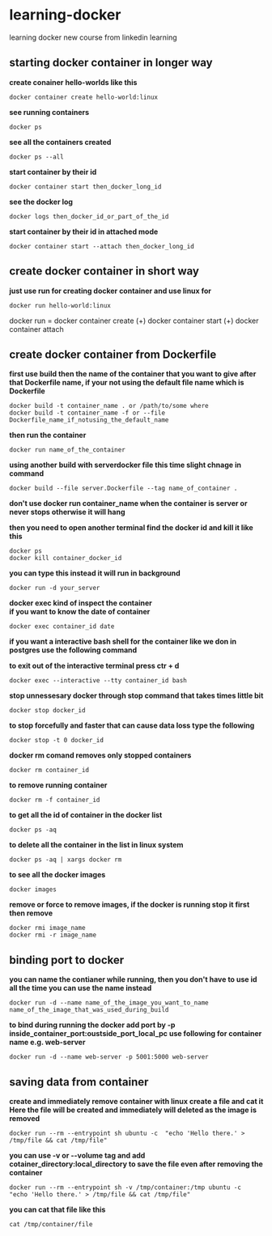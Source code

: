 # learning-docker
learning docker new course from linkedin learning


## starting docker container in longer way

**create conainer hello-worlds like this** </br>

```dj
docker container create hello-world:linux
```

**see running containers** </br>
```dj 
docker ps 
```

**see all the containers created** </br>
```dj
docker ps --all
```
**start container by their id** </br>
```dj
docker container start then_docker_long_id
```

**see the docker log** </br>
```dj
docker logs then_docker_id_or_part_of_the_id
```

**start container by their id in attached mode** </br>
```dj
docker container start --attach then_docker_long_id
```



## create docker container in short way

**just use run for creating docker container and use linux for** </br>

```dj
docker run hello-world:linux
```

docker run =
docker container create
(+) docker container start
(+) docker container attach

## create docker container from Dockerfile

**first use build then the name of the container that you want to give after that Dockerfile name, if your not using the default file name which is Dockerfile** </br>

```dj
docker build -t container_name . or /path/to/some where
docker build -t container_name -f or --file Dockerfile_name_if_notusing_the_default_name
```

**then run the container**</br>

```dj
docker run name_of_the_container
```


**using another build with serverdocker file this time slight chnage in command**</br>

```dj
docker build --file server.Dockerfile --tag name_of_container .
```

**don't use docker run container_name when the container is server or never stops
otherwise it will hang** </br>

**then you need to open another terminal find the docker id
and kill it like this** </br>
```dj
docker ps
docker kill container_docker_id
```

**you can type this instead it will run in background**</br>
```dj
docker run -d your_server
```

**docker exec kind of inspect the container** </br>
**if you want to know the date of container**</br>
```dj
docker exec container_id date
```

**if you want a interactive bash shell for the container like
we don in postgres use the following command** </br>

**to exit out of the interactive terminal press ctr + d** </br>

```dj
docker exec --interactive --tty container_id bash
```


**stop unnessesary docker through stop command that takes times little bit** </br>
```dj
docker stop docker_id
```

**to stop forcefully and faster that can cause data loss type the following**

```dj
docker stop -t 0 docker_id
```

**docker rm comand removes only stopped containers**</br>

```dj
docker rm container_id
```

**to remove running container** </br>
```dj
docker rm -f container_id
```

**to get all the id of container in the docker list**

```dj
docker ps -aq
```

**to delete all the container in the list in linux system** </br>
```dj
docker ps -aq | xargs docker rm 
```

**to see all the docker images** </br>

```dj
docker images
```

**remove or force to remove images, if the docker is running stop it 
first then remove** </br>

```dj
docker rmi image_name
docker rmi -r image_name
```

## binding port to docker

**you can name the contianer while running, then you don't have to use id
all the time you can use the name instead** </br>

```dj
docker run -d --name name_of_the_image_you_want_to_name name_of_the_image_that_was_used_during_build
```

**to bind during running the docker add port by 
-p inside_container_port:oustside_port_local_pc use following for container
name e.g. web-server** </br>

```dj
docker run -d --name web-server -p 5001:5000 web-server
```

## saving data from container

**create and immediately remove container with linux create a file and cat it
Here the file will be created and immediately will deleted as the image is removed** </br>


```dj
docker run --rm --entrypoint sh ubuntu -c  "echo 'Hello there.' > /tmp/file && cat /tmp/file"
```


**you can use -v or --volume tag and add cotainer_directory:local_directory to save the file even after removing the container** </br>

```dj
docker run --rm --entrypoint sh -v /tmp/container:/tmp ubuntu -c  "echo 'Hello there.' > /tmp/file && cat /tmp/file"
```

**you can cat that file like this** </br>

```dj
cat /tmp/container/file
```